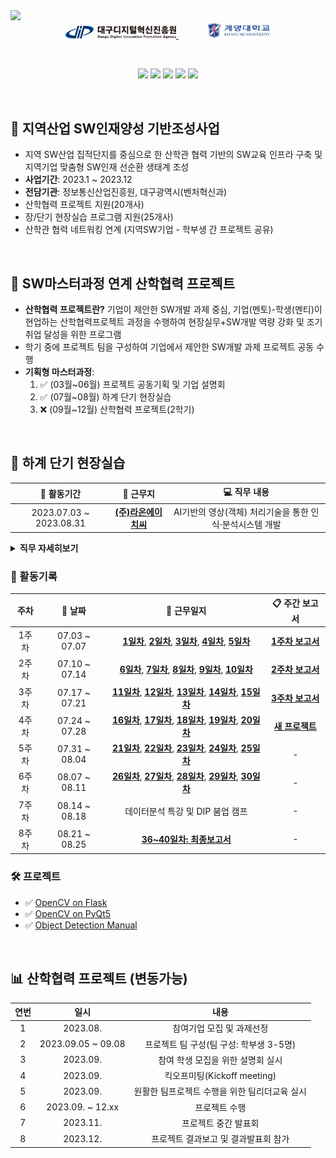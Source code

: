 <img src="https://capsule-render.vercel.app/api?type=waving&height=250&section=header&fontSize=50&color=timeAuto&fontAlignY=36&text=👨🏻‍💼%202023%20산학협력%20프로젝트&desc=지역산업%20SW인재양성%20기반조성사업&descAlignY=54&descAlign=67" />


<div align="center">
    <a href="https://www.dip.or.kr/home/business/sw/swtalentdevelop/view.ubs?business.fidx=5">
        <img src="./img/dip_logo.svg" width="35%"/>
    </a>
    &emsp;&emsp;&emsp;
    <a href="https://www.kmu.ac.kr/uni/main/main.jsp">
        <img src="./img/kmu_logo.jpg" width="20%"/>
    </a>
</div>

&emsp;

<div align="center">
    <img src="https://img.shields.io/badge/Python-3776AB?style=flat&logo=Python&logoColor=white"/>
    <img src="https://img.shields.io/badge/OpenCV-5C3EE8?style=flat&logo=OpenCV&logoColor=white"/>
    <img src="https://img.shields.io/badge/PyTorch-EE4C2C?style=flat&logo=Pytorch&logoColor=white"/>
    <img src="https://img.shields.io/badge/YOLO-00FFFF?style=flat&logo=YOLO&&logoColor=black"/>
    <img src="https://img.shields.io/badge/Colab-F9AB00?style=flat&logo=GoogleColab&logoColor=white"/>
    
</div>

&emsp;

## 📢 지역산업 SW인재양성 기반조성사업
- 지역 SW산업 집적단지를 중심으로 한 산학관 협력 기반의 SW교육 인프라 구축 및 지역기업 맞춤형 SW인재 선순환 생태계 조성
- **사업기간**: 2023.1 ~ 2023.12
- **전담기관**: 정보통신산업진흥원, 대구광역시(벤처혁신과)
- 산학협력 프로젝트 지원(20개사)
- 장/단기 현장실습 프로그램 지원(25개사)
- 산학관 협력 네트워킹 연계 (지역SW기업 - 학부생 간 프로젝트 공유)

&emsp;

## 📢 SW마스터과정 연계 산학협력 프로젝트
- **산학협력 프로젝트란?** 기업이 제안한 SW개발 과제 중심, 기업(멘토)-학생(멘티)이 현업하는 산학협력프로젝트 과정을 수행하여 현장실무+SW개발 역량 강화 및 조기 취업 달성을 위한 프로그램
- 학기 중에 프로젝트 팀을 구성하여 기업에서 제안한 SW개발 과제 프로젝트 공동 수행
- **기획형 마스터과정**: 
    1. ✅ (03월~06월) 프로젝트 공동기획 및 기업 설명회
    2. ✅ (07월~08월) 하계 단기 현장실습
    3. ❌ (09월~12월) 산학협력 프로젝트(2학기)

&emsp;

## 💼 하계 단기 현장실습

<div align="center">

|📅 활동기간|🏬 근무지|💻 직무 내용|
|:---:|:---:|:---:|
|2023.07.03 ~ 2023.08.31|[**(주)라온에이치씨**](http://laonhcom.co.kr/main/index.html)|AI기반의 영상(객체) 처리기술을 통한 인식·분석시스템 개발|

</div>

<details>
<summary><b>직무 자세히보기</b></summary>
<div markdown="1">

- **직무명**
    - 영상(객체)인식 프로그램 개발 및 데이터 분석
- **교육목표**
    - 차량 출입 동영상을 캡쳐 후 번호판 식별 및 미·오인식된 이미지 보정 식별
    - Deep learning 기반의 객체 인식 기술을 활용한 영상 분석
    - DB 분류 관리 및 Testing
    - 영상 분석 오류에 대한 사례 수집 및 해결 방안 모색
- **직무개요**
    - Deep learning와 Auto Labeling 기술에 대한 개념 숙지
    - 기존 개발(보유)프로그램(객체인식)에 대한 분석 및 기술 숙지
    - 수집 데이터 분석 및 분류 작업 수행
    - 데이터별 라벨링, 학습 검지 테스트, 결과 분석 등 업무 수행
    - 미·오인식에 대한 원인 분석 및 인식률 향상 방안 모색 
- **운영/지도계획**
    - 수행시간: 월-금(주 5일, 공휴일 제외) 09:00-18:00 (점심시간 12:30-13:30)
    - 개인별 수행과제 부여(업무 파트별, 실습자의 수행 능력에 따라 차등 부여)
    - 주 1회 멘토와의 면담을 통해 수행 평가 및 변경사항 등을 체크
    - 주 3회 이상 기업 참여 인력과의 면담을 통해 프로젝터 진행 사항 체크
    - 주 1회 전체 회의를 통해 수행 업무별 의견 수렴 및 개선 사항 도출

</div>
</details>

### 📖 활동기록
<div align="center">

|주차|📅 날짜|📝 근무일지|📋 주간 보고서|
|:---:|:---:|:---:|:---:|
|1주차|07.03 ~ 07.07|**[1일차](./Internship/diary/0703.md)**, **[2일차](./Internship/diary/0704.md)**, **[3일차](./Internship/diary/0705.md)**, **[4일차](./Internship/diary/0706.md)**, **[5일차](./Internship/diary/0707.md)**|**[1주차 보고서](./Internship/Internship/report/week1_weekly-report.pdf)**|
|2주차|07.10 ~ 07.14|**[6일차](./Internship/diary/0710.md)**, **[7일차](./Internship/diary/0711.md)**, **[8일차](./Internship/diary/0712.md)**, **[9일차](./Internship/diary/0713.md)**, **[10일차](./Internship/diary/0714.md)**|**[2주차 보고서](./Internship/report/week2_weekly-report.pdf)**|
|3주차|07.17 ~ 07.21|**[11일차](./Internship/diary/0717.md)**, **[12일차](./Internship/diary/0718.md)**, **[13일차](./Internship/diary/0719.md)**, **[14일차](./Internship/diary/0720.md)**, **[15일차](./Internship/diary/0721.md)**|**[3주차 보고서](./Internship/report/week3_weekly-report.pdf)**|
|4주차|07.24 ~ 07.28|**[16일차](./Internship/diary/0724.md)**, **[17일차](./Internship/diary/0725.md)**, **[18일차](./Internship/diary/0726.md)**, **[19일차](./Internship/diary/0727.md)**, **[20일차](./Internship/diary/0728.md)**|**[새 프로젝트](./Internship/report/week4_weekly-report.pdf)**|
|5주차|07.31 ~ 08.04|**[21일차](./Internship/diary/0731.md)**, **[22일차](./Internship/diary/0801.md)**, **[23일차](./Internship/diary/0802.md)**, **[24일차](./Internship/diary/0803.md)**, **[25일차](./Internship/diary/0804.md)**|-|
|6주차|08.07 ~ 08.11|**[26일차](./Internship/diary/0807.md)**, **[27일차](./Internship/diary/0808.md)**, **[28일차](./Internship/diary/0809.md)**, **[29일차](./Internship/diary/0810.md)**, **[30일차](./Internship/diary/0811.md)**|-|
|7주차|08.14 ~ 08.18|데이터분석 특강 및 DIP 붐업 캠프|-|
|8주차|08.21 ~ 08.25|**[36~40일차: 최종보고서](./Internship/report/car-classification-report.pdf)**|-|

</div>

### 🛠️ 프로젝트
- ✅ [OpenCV on Flask](./Internship/project/opencv_on_flask/README.md)
- ✅ [OpenCV on PyQt5](./Internship/project/opencv_on_pyqt/README.md)
- ✅ [Object Detection Manual](./Internship/project/object_detection_manual/README.md)

&emsp;

## 📊 산학협력 프로젝트 (변동가능)
<div align="center">

|연번|일시|내용|
|:---:|:---:|:---:|
|1|2023.08.|참여기업 모집 및 과제선정|
|2|2023.09.05 ~ 09.08|프로젝트 팀 구성(팀 구성: 학부생 3-5명)|
|3|2023.09.|참여 학생 모집을 위한 설명회 실시|
|4|2023.09.|킥오프미팅(Kickoff meeting)|
|5|2023.09.|원활한 팀프로젝트 수행을 위한 팀리더교육 실시|
|6|2023.09. ~ 12.xx|프로젝트 수행|
|7|2023.11.|프로젝트 중간 발표회|
|8|2023.12.|프로젝트 결과보고 및 결과발표회 참가|

</div>

